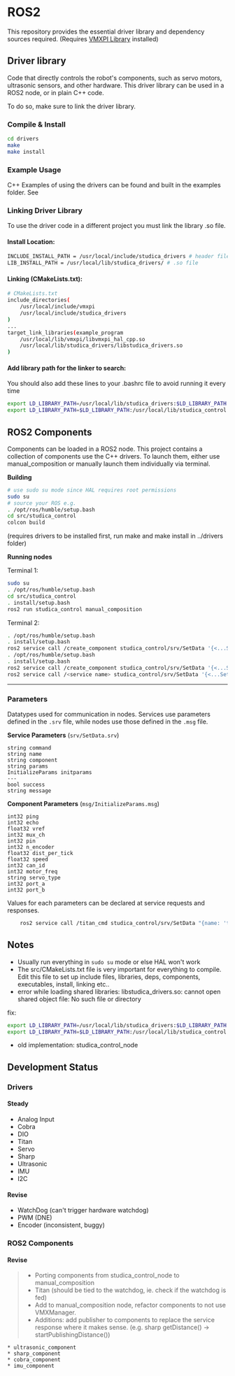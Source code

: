# ROS2
This repository provides the essential driver library and dependency sources required. (Requires [VMXPI Library](https://example.com) installed)


## Driver library
Code that directly controls the robot's components, such as servo motors, ultrasonic sensors, and other hardware. This driver library can be used in a ROS2 node, or in plain C++ code.

To do so, make sure to link the driver library.

### Compile & Install
``` bash
cd drivers
make
make install
```
### Example Usage
C++ Examples of using the drivers can be found and built in the examples folder. See 

### Linking Driver Library
To use the driver code in a different project you must link the library .so file.

#### Install Location:
```bash
INCLUDE_INSTALL_PATH = /usr/local/include/studica_drivers # header files
LIB_INSTALL_PATH = /usr/local/lib/studica_drivers/ # .so file
```
#### Linking (CMakeLists.txt):
```bash
# CMakeLists.txt
include_directories( 
    /usr/local/include/vmxpi 
    /usr/local/include/studica_drivers
)
...
target_link_libraries(example_program
    /usr/local/lib/vmxpi/libvmxpi_hal_cpp.so
    /usr/local/lib/studica_drivers/libstudica_drivers.so
)
```
#### Add library path for the linker to search:
You should also add these lines to your .bashrc file to avoid running it every time
```bash
export LD_LIBRARY_PATH=/usr/local/lib/studica_drivers:$LD_LIBRARY_PATH
export LD_LIBRARY_PATH=$LD_LIBRARY_PATH:/usr/local/lib/studica_control
```

## ROS2 Components
Components can be loaded in a ROS2 node. This project contains a collection of components use the C++ drivers. To launch them, either use manual_composition or manually launch them individually via terminal. 

**Building**
```bash
# use sudo su mode since HAL requires root permissions
sudo su
# source your ROS e.g. 
. /opt/ros/humble/setup.bash
cd src/studica_control
colcon build
```
(requires drivers to be installed first, run make and make install in ../drivers folder)

**Running nodes**

Terminal 1:
```bash
sudo su
. /opt/ros/humble/setup.bash
cd src/studica_control
. install/setup.bash
ros2 run studica_control manual_composition
```
Terminal 2:
```bash
. /opt/ros/humble/setup.bash
. install/setup.bash
ros2 service call /create_component studica_control/srv/SetData '{<...SetData service request params...>}'
. /opt/ros/humble/setup.bash
. install/setup.bash
ros2 service call /create_component studica_control/srv/SetData '{<...SetData service request params...>}' # init component
ros2 service call /<service name> studica_control/srv/SetData '{<...SetData service request params...>}' # make subsequent service calls to component
```

---
### Parameters  
Datatypes used for communication in nodes. Services use parameters defined in the `.srv` file, while nodes use those defined in the `.msg` file.

**Service Parameters** (`srv/SetData.srv`)
```
string command
string name
string component
string params
InitializeParams initparams
---
bool success
string message
```

**Component Parameters** (`msg/InitializeParams.msg`)
```
int32 ping
int32 echo
float32 vref
int32 mux_ch
int32 pin
int32 n_encoder
float32 dist_per_tick
float32 speed
int32 can_id
int32 motor_freq
string servo_type
int32 port_a
int32 port_b
```


Values for each parameters can be declared at service requests and responses.
```bash
    ros2 service call /titan_cmd studica_control/srv/SetData "{name: 'tan', component: 'titan', params: 'reset', initparams: {n_encoder: 1, can_id: 45, motor_freq: 15600, dist_per_tick: 0.0006830601, speed: 0.2}}"
```

## Notes
* Usually run everything in `sudo su` mode or else HAL won't work
* The src/CMakeLists.txt file is very important for everything to compile. Edit this file to set up include files, libraries, deps, components, executables, install, linking etc..
* error while loading shared libraries: libstudica_drivers.so: cannot open shared object file: No such file or directory

fix: 
```bash
export LD_LIBRARY_PATH=/usr/local/lib/studica_drivers:$LD_LIBRARY_PATH
export LD_LIBRARY_PATH=$LD_LIBRARY_PATH:/usr/local/lib/studica_control
```
* old implementation: studica_control_node


## Development Status
### Drivers
#### Steady
* Analog Input
* Cobra
* DIO
* Titan
* Servo
* Sharp
* Ultrasonic
* IMU
* I2C

#### Revise
* WatchDog (can't trigger hardware watchdog)
* PWM (DNE)
* Encoder (inconsistent, buggy)

### ROS2 Components
#### Revise
> * Porting components from studica_control_node to manual_composition
> * Titan (should be tied to the watchdog, ie. check if the watchdog is fed)
> * Add to manual_composition node, refactor components to not use VMXManager. 
> * Additions: add publisher to components to replace the service response where it makes sense. (e.g. sharp getDistance() -> startPublishingDistance())
    
    * ultrasonic_component
    * sharp_component
    * cobra_component
    * imu_component
